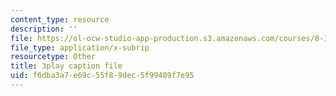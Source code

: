 ```yaml
---
content_type: resource
description: ''
file: https://ol-ocw-studio-app-production.s3.amazonaws.com/courses/8-13-14-experimental-physics-i-ii-junior-lab-fall-2016-spring-2017/f6dba3a7e69c55f89dec5f99409f7e95_ECmy2HP1gwA.vtt
file_type: application/x-subrip
resourcetype: Other
title: 3play caption file
uid: f6dba3a7-e69c-55f8-9dec-5f99409f7e95
---
```

